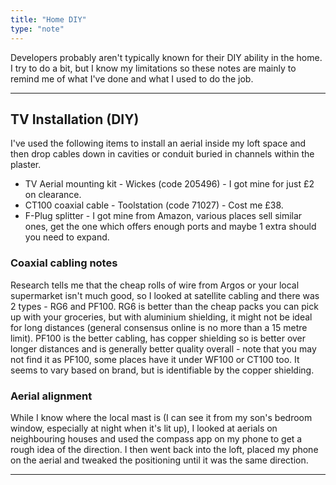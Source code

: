 ```yaml
---
title: "Home DIY"
type: "note"
---
```


Developers probably aren't typically known for their DIY ability in the home. I try to do a bit, but I know my limitations so these notes are mainly to remind me of what I've done and what I used to do the job.

-----

## TV Installation (DIY)

I've used the following items to install an aerial inside my loft space and then drop cables down in cavities or conduit buried in channels within the plaster.

- TV Aerial mounting kit - Wickes (code 205496) - I got mine for just £2 on clearance.
- CT100 coaxial cable - Toolstation (code 71027) - Cost me £38.
- F-Plug splitter - I got mine from Amazon, various places sell similar ones, get the one which offers enough ports and maybe 1 extra should you need to expand.

### Coaxial cabling notes

Research tells me that the cheap rolls of wire from Argos or your local supermarket isn't much good, so I looked at satellite cabling and there was 2 types - RG6 and PF100. RG6 is better than the cheap packs you can pick up with your groceries, but with aluminium shielding, it might not be ideal for long distances (general consensus online is no more than a 15 metre limit). PF100 is the better cabling, has copper shielding so is better over longer distances and is generally better quality overall - note that you may not find it as PF100, some places have it under WF100 or CT100 too. It seems to vary based on brand, but is identifiable by the copper shielding.

### Aerial alignment

While I know where the local mast is (I can see it from my son's bedroom window, especially at night when it's lit up), I looked at aerials on neighbouring houses and used the compass app on my phone to get a rough idea of the direction. I then went back into the loft, placed my phone on the aerial and tweaked the positioning until it was the same direction.

-----
